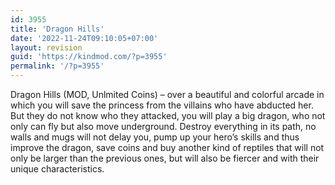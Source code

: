 ```yaml
---
id: 3955
title: 'Dragon Hills'
date: '2022-11-24T09:10:05+07:00'
layout: revision
guid: 'https://kindmod.com/?p=3955'
permalink: '/?p=3955'
---
```


Dragon Hills (MOD, Unlmited Coins) – over a beautiful and colorful arcade in which you will save the princess from the villains who have abducted her. But they do not know who they attacked, you will play a big dragon, who not only can fly but also move underground. Destroy everything in its path, no walls and mugs will not delay you, pump up your hero’s skills and thus improve the dragon, save coins and buy another kind of reptiles that will not only be larger than the previous ones, but will also be fiercer and with their unique characteristics.